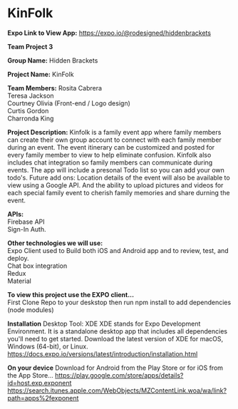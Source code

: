 # KinFolk

<b>Expo Link to View App:</b> https://expo.io/@rodesigned/hiddenbrackets<br>

<b>Team Project 3</b>

<b>Group Name:</b> Hidden Brackets 

<b>Project Name:</b> KinFolk 

<b>Team Members:</b>
Rosita Cabrera<br>
Teresa Jackson<br>
Courtney Olivia (Front-end / Logo design)<br>
Curtis Gordon<br>
Charronda King<br>

<b>Project Description:</b> Kinfolk is a family event app where family members can create their own group account to connect with each family member during an event. The event itinerary can be customized and posted for every family member to view to help eliminate confusion. Kinfolk also includes chat integration so family members can communicate during events. The app will include a presonal Todo list so you can add your own todo's.  Future add ons: Location details of the event will also be available to view using a Google API. And the ability to upload pictures and videos for each special family event to cherish family memories and share durning the event.

<b>APIs:</b> <br>
Firebase API <br>
Sign-In Auth.

<b>Other technologies we will use:</b><br>
Expo Client used to Build both iOS and Android app and to review, test, and deploy. <br>
Chat box integration<br>
Redux<br>
Material<br>


<b>To view this project use the EXPO client...</b><br>
First Clone Repo to your deskstop then run npm install to add dependencies (node modules)

<b>Installation</b>
Desktop Tool: XDE
XDE stands for Expo Development Environment. It is a standalone desktop app that includes all dependencies you'll need to get started.
Download the latest version of XDE for macOS, Windows (64-bit), or Linux.
https://docs.expo.io/versions/latest/introduction/installation.html

<b>On your device</b>
Download for Android from the Play Store or for iOS from the App Store...
https://play.google.com/store/apps/details?id=host.exp.exponent
https://search.itunes.apple.com/WebObjects/MZContentLink.woa/wa/link?path=apps%2fexponent
